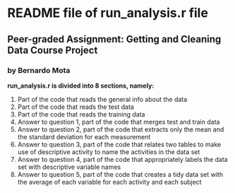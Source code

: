 # README file of run_analysis.r file
## Peer-graded Assignment: Getting and Cleaning Data Course Project
### by Bernardo Mota

**run_analysis.r is divided into 8 sections, namely:**  
1. Part of the code that reads the general info about the data  
2. Part of the code that reads the test data  
3. Part of the code that reads the training data  
4. Answer to question 1, part of the code that merges test and train data  
5. Answer to question 2, part of the code that extracts only the mean and the standard deviation for each measurement  
6. Answer to question 3, part of the code that relates two tables to make use of descriptive activity to name the activities in the data set  
7. Answer to question 4, part of the code that appropriately labels the data set with descriptive variable names  
8. Answer to question 5, part of the code that creates a tidy data set with the average of each variable for each activity and each subject  
